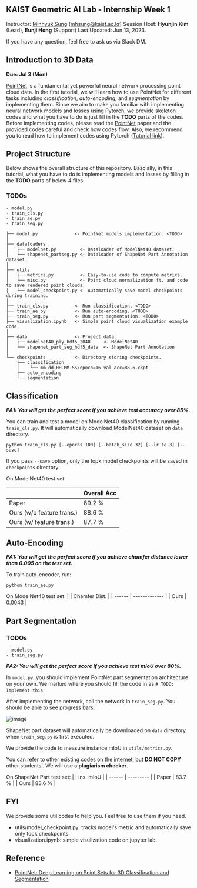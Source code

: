 ## KAIST Geometric AI Lab - Internship Week 1
Instructor: [Minhyuk Sung](https://mhsung.github.io/) (mhsung@kaist.ac.kr)
Session Host: **Hyunjin Kim** (Lead), **Eunji Hong** (Support)
Last Updated: Jun 13, 2023.

If you have any question, feel free to ask us via Slack DM.

## Introduction to 3D Data
<b>Due: Jul 3 (Mon) </b>

[PointNet](https://arxiv.org/abs/1612.00593) is a fundamental yet powerful neural network processing point cloud data. In the first tutorial, we will learn how to use PointNet for different tasks including _classification_, _auto-encoding_, and _segmentation_ by implementing them. Since we aim to make you familiar with implementing neural network models and losses using Pytorch, we provide skeleton codes and what you have to do is just fill in the **TODO** parts of the codes. Before implementing codes, please read the [PointNet](https://arxiv.org/abs/1612.00593) paper and the provided codes careful and check how codes flow. Also, we recommend you to read how to implement codes using Pytorch ([Tutorial link](https://pytorch.org/tutorials/beginner/pytorch_with_examples.html)).

## Project Structure
Below shows the overall structure of this repository. Bascially, in this tutorial, what you have to do is implementing models and losses by filling in the **TODO** parts of below 4 files.
 ### TODOs
```
- model.py
- train_cls.py
- train_ae.py
- train_seg.py
```

```
├── model.py              <- PointNet models implementation. <TODO>
│ 
├── dataloaders 
│   ├── modelnet.py         <- Dataloader of ModelNet40 dataset.
│   └── shapenet_partseg.py <- Dataloader of ShapeNet Part Annotation dataset. 
│
├── utils
│   ├── metrics.py          <- Easy-to-use code to compute metrics.
│   ├── misc.py             <- Point cloud normalization ft. and code to save rendered point clouds. 
│   └── model_checkpoint.py <- Automatically save model checkpoints during training.
│
├── train_cls.py          <- Run classification. <TODO>
├── train_ae.py           <- Run auto-encoding. <TODO>
├── train_seg.py          <- Run part segmentation. <TODO>
├── visualization.ipynb   <- Simple point cloud visualization example code.
│
├── data                  <- Project data.
│   ├── modelnet40_ply_hdf5_2048     <- ModelNet40   
│   └── shapenet_part_seg_hdf5_data  <- ShapeNet Part Annotation
│
└── checkpoints           <- Directory storing checkpoints. 
    ├── classification
    │    └── mm-dd_HH-MM-SS/epoch=16-val_acc=88.6.ckpt
    ├── auto_encoding
    └── segmentation
```

## Classification
**_PA1: You will get the perfect score if you achieve test accuracy over 85%._**

You can train and test a model on ModelNet40 classification by running `train_cls.py`.
It will automatically download ModelNet40 dataset on `data` directory.
```
python train_cls.py [--epochs 100] [--batch_size 32] [--lr 1e-3] [--save]
```
If you pass `--save` option, only the topk model checkpoints will be saved in `checkpoints` directory. 

On ModelNet40 test set:

|                                | Overall Acc |
| ------------------------------ | ----------- |
| Paper                          | 89.2 %      |
| Ours (w/o feature trans.)      | 88.6 %      |
| Ours (w/ feature trans.)       | 87.7 %      | 

## Auto-Encoding
**_PA1: You will get the perfect score if you achieve chamfer distance lower than 0.005 on the test set._**

To train auto-encoder, run:
```
python train_ae.py
```
On ModelNet40 test set:
|        | Chamfer Dist. |
| ------ | ------------- |
| Ours   | 0.0043        |

## Part Segmentation
### TODOs
```
- model.py
- train_seg.py
```
**_PA2: You will get the perfect score if you achieve test mIoU over 80%._**

In `model.py`, you should implement PointNet part segmentation architecture on your own. We marked where you should fill the code in as `# TODO: Implement this`.

After implementing the network, call the network in `train_seg.py`. You should be able to see progress bars:

![image](https://user-images.githubusercontent.com/37788686/158202971-159e4dc3-199a-4cf2-9b12-c01059a06a4c.png)

ShapeNet part dataset will automatically be downloaded on `data` directory when `train_seg.py` is first executed.

We provide the code to measure instance mIoU in `utils/metrics.py`.

You can refer to other existing codes on the internet, but **DO NOT COPY** other students'. We will use a **plagiarism checker**.

On ShapeNet Part test set:
|        | ins. mIoU |
| ------ | --------- |
| Paper  | 83.7 %    |
| Ours   | 83.6 %    | 
## FYI
We provide some util codes to help you. Feel free to use them if you need.
- utils/model_checkpoint.py: tracks model's metric and automatically save only topk checkpoints.
- visualization.ipynb: simple visulization code on jupyter lab.

## Reference
- [PointNet: Deep Learning on Point Sets for 3D Classification and Segmentation](https://arxiv.org/abs/1612.00593)
<!-- 
- `Classification`
<img width="647" alt="스크린샷 2022-03-14 오후 8 25 29" src="https://user-images.githubusercontent.com/37788686/158196370-c0239f51-1974-4934-bcfb-1582a0da61d4.png">

- `Auto-Encoder`
<img width="811" alt="스크린샷 2022-03-14 오후 8 24 20" src="https://user-images.githubusercontent.com/37788686/158196598-618ec2f8-bd47-4d3e-a24f-da7073b24631.png">

### What to hand in
In a single document, write your name and student ID, add screenshots of the outputs (one for each task; thus two) like the ones above, and submit the document as a **PDF** file to KLMS.

If you want, you can implement the PointNet classification network and the autoencoder yourself! (e.g., using TensorFlow). In this case, submit your code (along with the snapshot document) as a **ZIP** file.

If you implement chamfer distance yourself, take the mean across both batches and points.  
_I.e., given P1 [B,N,3] and P2 [B,N,3], Loss = ChamferDistance(P1, P2) / (B\*N), where B and N are the batch size and the number of points, respectively._

### Grading
_You'll get a zero score if you implement yourself but don't submit your code._ Otherwise,

- 100% score:
  - If you submit on time, and
  - the document includes everything (your name, student ID, and two snapshots; one for classification and the other for auto-encoding),
  - and your results are on par with ours:

| Classification  | Auto-Encoding      |
| --------------  | -------------      |
| test acc >= 85% | test loss <= 0.005 |

- 50% score:
  - If you submit on time, but
    - either one of the snapshots is missing, OR
    - one of the results is worse than the threshold above.

- 0% score: Otherwise.


## Programming Assignment 2 (Segmentation)
<b>Due: Mar 30 (Wed) 23:59 KST</b>

The goal of the second assignment is to implement PointNet segmentation network based on our code.
Our code includes script automatically downloading the [ShapeNet](https://shapenet.org/) dataset, a dataloader, main training/test loops, and the evaluation code computing mIoU. **Implement the PointNet segmentation network in the `PointNetPartSeg` class of the `model.py` file. You can even use the code in the Internet to fill in this part!**

**Check out Figure 2 (not Figure 9) in the [paper](https://arxiv.org/abs/1612.00593)) for the details of the architecture, and feel free to leave out T-Nets**

Run `train_seg.py` after filling in the `PointNetPartSeg` class of the `model.py` file. Then, the code will show the test mIoU and save some images (`segmentation_samples.png`) showing the part segmentation results:

<img width="660" alt="스크린샷 2022-03-14 오후 10 37 41" src="https://user-images.githubusercontent.com/37788686/158196815-da63ec47-04b2-468a-9247-1dae80dc612e.png">
  
<img width="424" alt="스크린샷 2022-03-15 오전 12 03 56" src="https://user-images.githubusercontent.com/37788686/158200389-a2299163-8b60-4462-bc1a-491e87355b0f.png">

### What to hand in
Submit the followings to KLMS:
- A single **PDF** file including your name, student ID, a screenshot for mIoU, and the output image visualizing some segmentation results (like the ones above).
- A **ZIP** file including ALL the code (not just the part you implemented but all).

You can also implement the entire pipeline yourself if you want.

### Grading
_You'll get a zero score if you don't submit your code._ Otherwise,

- 100% score:
  - If you submit on time, and
  - the document includes everything (your name, student ID, and a mIoU snapshot, a segmentation visualization image),
  - and your result is on par with ours:

| Segmentation |
| -----------  |
| mIoU >= 80%  |

- 50% score:
  - If you submit on time, but
    - either one of the results (a mIoU snapshot or a segmentation visualization image) is missing, OR
    - the result is worse than the threshold above.

- 0% score: Otherwise. -->

